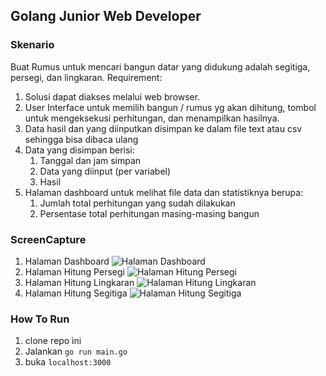 ## Golang Junior Web Developer

### Skenario

Buat Rumus untuk mencari bangun datar yang didukung adalah segitiga, persegi, dan lingkaran. Requirement:

1. Solusi dapat diakses melalui web browser.
2. User Interface untuk memilih bangun / rumus yg akan dihitung, tombol untuk mengeksekusi perhitungan, dan menampilkan
   hasilnya.
3. Data hasil dan yang diinputkan disimpan ke dalam file text atau csv sehingga bisa dibaca ulang
4. Data yang disimpan berisi:
    1. Tanggal dan jam simpan
    2. Data yang diinput (per variabel)
    3. Hasil
5. Halaman dashboard untuk melihat file data dan statistiknya berupa:
    1. Jumlah total perhitungan yang sudah dilakukan
    2. Persentase total perhitungan masing-masing bangun

### ScreenCapture

1. Halaman Dashboard ![Halaman Dashboard](https://i.ibb.co/rvjd1CX/Screen-Shot-2022-02-03-at-13-15-25.png)
2. Halaman Hitung Persegi ![Halaman Hitung Persegi](https://i.ibb.co/SPTFFxb/Screen-Shot-2022-02-03-at-13-15-44.png)
3. Halaman Hitung Lingkaran ![Halaman Hitung Lingkaran](https://i.ibb.co/q9nLRwY/Screen-Shot-2022-02-03-at-13-16-18.png)
4. Halaman Hitung Segitiga ![Halaman Hitung Segitiga](https://i.ibb.co/3yfhpyp/Screen-Shot-2022-02-03-at-13-16-35.png)

### How To Run

1. clone repo ini
2. Jalankan `go run main.go`
3. buka `localhost:3000`
